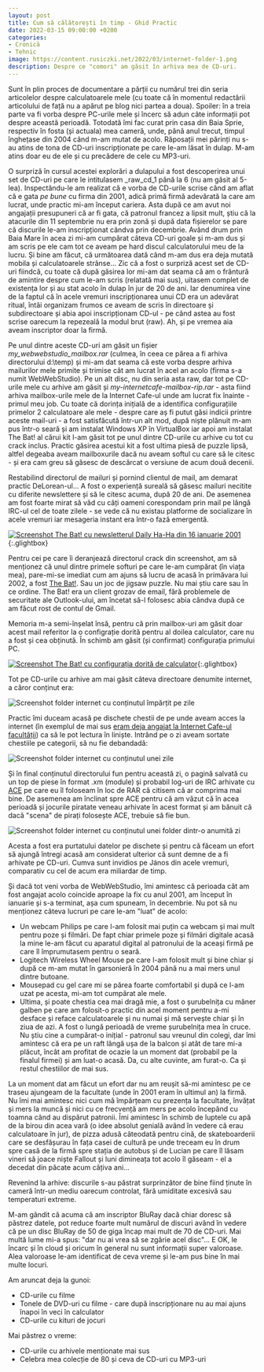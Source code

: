 ```yaml
---
layout: post
title: Cum să călătorești în timp - Ghid Practic
date: 2022-03-15 09:00:00 +0200
categories:
- Cronică
- Tehnic
image: https://content.rusiczki.net/2022/03/internet-folder-1.png
description: Despre ce "comori" am găsit în arhiva mea de CD-uri.
---
```

Sunt în plin proces de documentare a părții cu numărul trei din seria articolelor despre calculatoarele mele (cu toate că în momentul redactării articolului de față nu a apărut pe blog nici partea a doua). Spoiler: în a treia parte va fi vorba despre PC-urile mele și încerc să adun câte informații pot despre această perioadă. Totodată îmi fac curat prin casa din Baia Sprie, respectiv în fosta (și actuala) mea cameră, unde, până anul trecut, timpul înghețase din 2004 când m-am mutat de acolo. Răposații mei părinți nu s-au atins de tona de CD-uri inscripționate pe care le-am lăsat în dulap. M-am atins doar eu de ele și cu precădere de cele cu MP3-uri.

O surpriză în cursul acestei explorări a dulapului a fost descoperirea unui set de CD-uri pe care le intitulasem _raw_cd_1 până la 6 (nu am găsit al 5-lea). Inspectându-le am realizat că e vorba de CD-urile scrise când am aflat că e gata _pe bune_ cu firma din 2001, adică primă firmă adevărată la care am lucrat, unde practic mi-am început cariera. Asta după ce am avut noi angajații presupuneri că ar fi gata, că patronul francez a lipsit mult, știu că la atacurile din 11 septembrie nu era prin zonă și după data fișierelor se pare că discurile le-am inscripționat cândva prin decembrie. Având drum prin Baia Mare în acea zi mi-am cumpărat câteva CD-uri goale și m-am dus și am scris pe ele cam tot ce aveam pe hard discul calculatorului meu de la lucru. Și bine am făcut, că următoarea dată când m-am dus era deja mutată mobila și calculatoarele strânse... Zic că a fost o surpriză acest set de CD-uri fiindcă, cu toate că după găsirea lor mi-am dat seama că am o frântură de amintire despre cum le-am scris (relatată mai sus), uitasem complet de existența lor și au stat acolo în dulap în jur de 20 de ani. Iar denumirea vine de la faptul că în acele vremuri inscripționarea unui CD era un adevărat ritual, întâi organizam frumos ce aveam de scris în directoare și subdirectoare și abia apoi inscripționam CD-ul - pe când astea au fost scrise oarecum la repezeală la modul brut (raw). Ah, și pe vremea aia aveam inscriptor doar la firmă.

Pe unul dintre aceste CD-uri am găsit un fișier _my_webwebstudio_mailbox.rar_ (culmea, în ceea ce părea a fi arhiva directorului d:\temp) și mi-am dat seama că este vorba despre arhiva mailurilor mele primite și trimise cât am lucrat în acel an acolo (firma s-a numit WebWebStudio). Pe un alt disc, nu din seria asta raw, dar tot pe CD-urile mele cu arhive am găsit și _my-internetcafe-mailbox-rip.rar_ - asta fiind arhiva mailbox-urile mele de la Internet Cafe-ul unde am lucrat fix înainte - primul meu job. Cu toate că dorința inițială de a identifica configurațiile primelor 2 calculatoare ale mele - despre care aș fi putut găsi indicii printre aceste mail-uri - a fost satisfăcută într-un alt mod, după niște plănuit m-am pus într-o seară și am instalat Windows XP în VirtualBox iar apoi am instalat The Bat! al cărui kit l-am găsit tot pe unul dintre CD-urile cu arhive cu tot cu crack inclus. Practic găsirea acestui kit a fost ultima piesă de puzzle lipsă, altfel degeaba aveam mailboxurile dacă nu aveam softul cu care să le citesc - și era cam greu să găsesc de descărcat o versiune de acum două decenii.

Restabilind directorul de mailuri și pornind clientul de mail, am demarat practic DeLorean-ul... A fost o experiență sureală să găsesc mailuri necitite cu diferite newslettere și să le citesc acuma, după 20 de ani. De asemenea am fost foarte mirat să văd cu câți oameni corespondam prin mail pe lângă IRC-ul cel de toate zilele - se vede că nu existau platforme de socializare în acele vremuri iar mesageria instant era într-o fază emergentă.

[![Screenshot The Bat! cu newsletterul Daily Ha-Ha din 16 ianuarie 2001](https://content.rusiczki.net/2022/03/virtual-box-screenshot-the-bat-newsletter.png)](https://content.rusiczki.net/2022/03/virtual-box-screenshot-the-bat-newsletter.png){:.glightbox}

Pentru cei pe care îi deranjează directorul crack din screenshot, am să menționez că unul dintre primele softuri pe care le-am cumpărat (în viața mea), pare-mi-se imediat cum am ajuns să lucru de acasă în primăvara lui 2002, a fost [The Bat!](https://www.ritlabs.com/en/products/thebat/). Sau un joc de jigsaw puzzle. Nu mai știu care sau în ce ordine. The Bat! era un client grozav de email, fără problemele de securitate ale Outlook-ului, am încetat să-l folosesc abia cândva după ce am făcut rost de contul de Gmail.

Memoria m-a semi-înșelat însă, pentru că prin mailbox-uri am găsit doar acest mail referitor la o configrație dorită pentru al doilea calculator, care nu a fost și cea obținută. În schimb am găsit (și confirmat) configurația primului PC.

[![Screenshot The Bat! cu configurația dorită de calculator](https://content.rusiczki.net/2022/03/virtual-box-screenshot-the-bat-config.png)](https://content.rusiczki.net/2022/03/virtual-box-screenshot-the-bat-config.png){:.glightbox}

Tot pe CD-urile cu arhive am mai găsit câteva directoare denumite internet, a căror conținut era:

![Screenshot folder internet cu conținutul împărțit pe zile](https://content.rusiczki.net/2022/03/internet-folder-1.png)

Practic îmi duceam acasă pe dischete chestii de pe unde aveam acces la internet (în exemplul de mai sus [eram deja angajat la Internet Cafe-ul facultății](https://www.rusiczki.net/2002/12/27/the-end-of-broadband/)) ca să le pot lectura în liniște. Intrând pe o zi aveam sortate chestiile pe categorii, să nu fie debandadă:

![Screenshot folder internet cu conținutul unei zile](https://content.rusiczki.net/2022/03/internet-folder-2.png)

Și în final conținutul directorului fun pentru această zi, o pagină salvată cu un top de piese în format .xm (module) și probabil log-uri de IRC arhivate cu [ACE](https://en.wikipedia.org/wiki/ACE_(compressed_file_format)) pe care eu îl foloseam în loc de RAR că citisem că ar comprima mai bine. De asemenea am înclinat spre ACE pentru că am văzut că în acea perioadă și jocurile piratate veneau arhivate în acest format și am bănuit că dacă "scena" de pirați folosește ACE, trebuie să fie bun.

![Screenshot folder internet cu conținutul unei folder dintr-o anumită zi](https://content.rusiczki.net/2022/03/internet-folder-3.png)

Acesta a fost era purtatului datelor pe dischete și pentru că făceam un efort să ajungă întregi acasă am considerat ulterior că sunt demne de a fi arhivate pe CD-uri. Cumva sunt invidios pe János din acele vremuri, comparativ cu cel de acum era miliardar de timp.

Și dacă tot veni vorba de WebWebStudio, îmi amintesc că perioada cât am fost angajat acolo coincide aproape la fix cu anul 2001, am început în ianuarie și s-a terminat, așa cum spuneam, în decembrie. Nu pot să nu menționez câteva lucruri pe care le-am "luat" de acolo:

* Un webcam Philips pe care l-am folosit mai puțin ca webcam și mai mult pentru poze și filmări. De fapt chiar primele poze și filmări digitale acasă la mine le-am făcut cu aparatul digital al patronului de la aceași firmă pe care îl împrumutasem pentru o seară.
* Logitech Wireless Wheel Mouse pe care l-am folosit mult și bine chiar și după ce m-am mutat în garsonieră în 2004 până nu a mai mers unul dintre butoane.
* Mousepad cu gel care mi se părea foarte comfortabil și după ce l-am uzat pe acesta, mi-am tot cumpărat ale mele.
* Ultima, și poate chestia cea mai dragă mie, a fost o șurubelnița cu mâner galben pe care am folosit-o practic din acel moment pentru a-mi desface și reface calculatoarele și nu numai și mă servește chiar și în ziua de azi. A fost o lungă perioadă de vreme șurubelnița mea în cruce. Nu știu cine a cumpărat-o inițial - patronul sau vreunul din colegi, dar îmi amintesc că era pe un raft lângă ușa de la balcon și atât de tare mi-a plăcut, încât am profitat de ocazie la un moment dat (probabil pe la finalul firmei) și am luat-o acasă. Da, cu alte cuvinte, am furat-o. Ca și restul chestiilor de mai sus.

La un moment dat am făcut un efort dar nu am reușit să-mi amintesc pe ce traseu ajungeam de la facultate (unde în 2001 eram în ultimul an) la firmă. Nu îmi mai amintesc nici cum mă împărțeam cu prezența la facultate, învățat și mers la muncă și nici cu ce frecvență am mers pe acolo începând cu toamna când au dispărut patronii. Îmi amintesc în schimb de luptele cu apă de la birou din acea vară (o idee absolut genială având în vedere că erau calculatoare în jur), de pizza adusă câteodată pentru cină, de skateboarderii care se desfășurau în fața casei de cultură pe unde treceam eu în drum spre casă de la firmă spre stația de autobus și de Lucian pe care îl lăsam vineri să joace niște Fallout și luni dimineața tot acolo îl găseam - el a decedat din păcate acum câțiva ani...

Revenind la arhive: discurile s-au păstrat surprinzător de bine fiind ținute în cameră într-un mediu oarecum controlat, fără umiditate excesivă sau temperaturi extreme.

M-am gândit că acuma că am inscriptor BluRay dacă chiar doresc să păstrez datele, pot reduce foarte mult numărul de discuri având în vedere că pe un disc BluRay de 50 de giga încap mai mult de 70 de CD-uri. Mai multă lume mi-a spus: "dar nu ai vrea să se zgârie acel disc"... E OK, le încarc și în cloud și oricum în general nu sunt informații super valoroase. Alea valoroase le-am identificat de ceva vreme și le-am pus bine în mai multe locuri.

Am aruncat deja la gunoi:

* CD-urile cu filme
* Tonele de DVD-uri cu filme - care după inscripționare nu au mai ajuns înapoi în veci în calculator
* CD-urile cu kituri de jocuri

Mai păstrez o vreme:

* CD-urile cu arhivele menționate mai sus
* Celebra mea colecție de 80 și ceva de CD-uri cu MP3-uri
